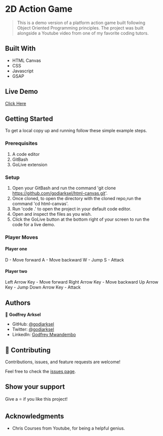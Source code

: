 # 2D Action Game

> This is a demo version of a platform action game built following Object Oriented Programming principles. The project was built alongside a Youtube video from one of my favorite coding tutors.

## Built With

- HTML Canvas
- CSS
- Javascript
- GSAP

## Live Demo

[Click Here](godiarksel.github.io/html-canvas/)


## Getting Started

To get a local copy up and running follow these simple example steps.

### Prerequisites
1. A code editor
2. GitBash
3. GoLive extension

### Setup
1. Open your GitBash and run the command 'git clone https://github.com/godiarksel/html-canvas.git'.
2. Once cloned, to open the directory with the cloned repo,run the command 'cd html-canvas'.
3. Run 'code .' to open the project in your default code editor.
4. Open and inspect the files as you wish.
5. Click the GoLive button at the bottom right of your screen to run the code for a live demo.

### Player Moves
#### Player one
D - Move forward
A - Move backward
W - Jump
S - Attack

#### Player two
Left Arrow Key - Move forward
Right Arrow Key - Move backward
Up Arrow Key - Jump
Down Arrow Key - Attack

## Authors

👤 **Godfrey Arksel**

- GitHub: [@godiarksel](https://github.com/godiarksel)
- Twitter: [@godiarksel](https://twitter.com/godiarksel)
- LinkedIn: [Godfrey Mwandembo](https://linkedin.com/in/godfrey-mwandembo-045667127/)

## 🤝 Contributing

Contributions, issues, and feature requests are welcome!

Feel free to check the [issues page](https://github.com/godiarksel/html-canvas/issues).

## Show your support

Give a ⭐️ if you like this project!

## Acknowledgments

- Chris Courses from Youtube, for being a helpful genius.
